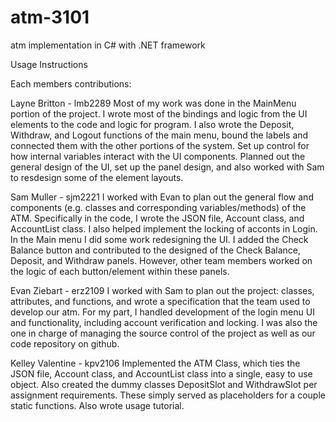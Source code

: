 # atm-3101
atm implementation in C# with .NET framework


Usage Instructions





Each members contributions:

Layne Britton - lmb2289
Most of my work was done in the MainMenu portion of the project. I wrote most
of the bindings and logic from the UI elements to the code and logic for program.
I also wrote the Deposit, Withdraw, and Logout functions of the main menu, bound the labels
and connected them with the other portions of the system. Set up control for how internal variables
interact with the UI components. Planned out the general design of the UI, set up the panel design, and
also worked with Sam to resdesign some of the element layouts. 

Sam Muller - sjm2221
I worked with Evan to plan out the general flow and components (e.g. classes and corresponding variables/methods) of the ATM. Specifically in the code, I wrote the JSON file, Account class, and AccountList class. I also helped implement the locking of acconts in Login. In the Main menu I did some work redesigning the UI. I added the Check Balance button and contributed to the designed of the Check Balance, Deposit, and Withdraw panels. However, other team members worked on the logic of each button/element within these panels.

Evan Ziebart - erz2109
I worked with Sam to plan out the project: classes, attributes, and functions, and wrote a specification that the team used to develop our atm. For my part, I handled development of the login menu UI and functionality, including account verification and locking. I was also the one in charge of managing the source control of the project as well as our code repository on github.

Kelley Valentine - kpv2106
Implemented the ATM Class, which ties the JSON file, Account class, and AccountList class into a single, easy to use object.
Also created the dummy classes DepositSlot and WithdrawSlot per assignment requirements. These simply served as placeholders for a couple static functions. Also wrote usage tutorial.

